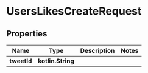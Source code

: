
# UsersLikesCreateRequest

## Properties
Name | Type | Description | Notes
------------ | ------------- | ------------- | -------------
**tweetId** | **kotlin.String** |  | 



